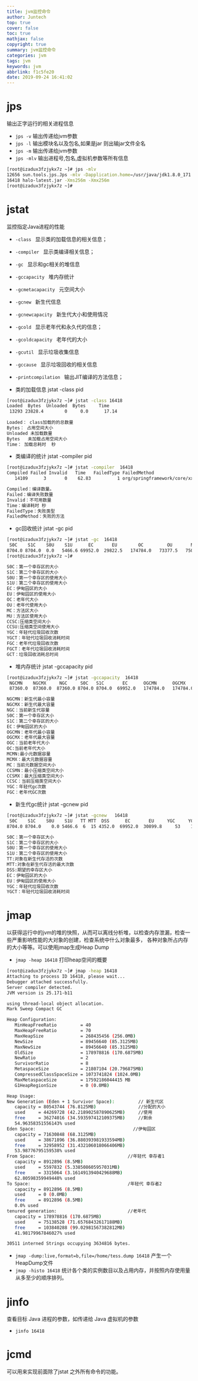```yaml
---
title: jvm监控命令
author: Juntech
top: true
cover: false
toc: true
mathjax: false
copyright: true
summary: jvm监控命令
categories: jvm
tags: jvm
keywords: jvm
abbrlink: f1c5fe20
date: 2019-09-24 16:41:02
---
```


# jps

输出正字运行的相关进程信息

- `jps -v`    输出传递给jvm参数
- `jps -l`    输出模块名以及包名,如果是jar 则出输jar文件全名
- `jps -m`    输出传递给jvm参数
- `jps -mlv`  输出进程号,包名,虚拟机参数等所有信息

```bash
[root@izadux3fzjykx7z ~]# jps -mlv
12656 sun.tools.jps.Jps -mlv -Dapplication.home=/usr/java/jdk1.8.0_171 -Xms8m
16418 halo-latest.jar -Xms256m -Xmx256m
[root@izadux3fzjykx7z ~]# 
```

# jstat

监控指定Java进程的性能

- `-class `               显示类的加载信息的相关信息；
- `-compiler `            显示类编译相关信息；
- `-gc `                  显示和gc相关的堆信息
- `-gccapacity `          堆内存统计
- `-gcmetacapacity `      元空间大小
- `-gcnew `               新生代信息
- `-gcnewcapacity `       新生代大小和使用情况
- `-gcold `               显示老年代和永久代的信息；
- `-gcoldcapacity `       老年代的大小
- `-gcutil `              显示垃圾收集信息
- `-gccause `             显示垃圾回收的相关信息
- `-printcompilation `    输出JIT编译的方法信息；


- 类的加载信息 jstat -class pid

```bash
[root@izadux3fzjykx7z ~]# jstat -class 16418
Loaded  Bytes  Unloaded  Bytes     Time   
 13293 23828.4        0     0.0      17.14
 
Loaded： class加载的的总数量
Bytes： 占用空间大小
Unloaded 未加载数量
Bytes   未加载占用空间大小
Time： 加载总耗时  秒
```

- 类编译的统计 jstat -compiler pid

```bash
[root@izadux3fzjykx7z ~]# jstat -compiler  16418
Compiled Failed Invalid   Time   FailedType FailedMethod
   14109      3       0    62.83          1 org/springframework/core/xxxxxx

Compiled：编译数量。
Failed：编译失败数量
Invalid：不可用数量
Time：编译耗时 秒
FailedType：失败类型
FailedMethod：失败的方法

```

- gc回收统计   jstat -gc pid

```bash
[root@izadux3fzjykx7z ~]# jstat -gc  16418
 S0C    S1C    S0U    S1U      EC       EU        OC         OU       MC     MU    CCSC   CCSU   YGC     YGCT    FGC    FGCT     GCT   
8704.0 8704.0  0.0   5466.6 69952.0  29822.5   174784.0   73377.5   75008.0 71393.1 9472.0 8916.8     53    1.199   3      0.293    1.492
[root@izadux3fzjykx7z ~]# 

S0C：第一个幸存区的大小
S1C：第二个幸存区的大小
S0U：第一个幸存区的使用大小
S1U：第二个幸存区的使用大小
EC：伊甸园区的大小
EU：伊甸园区的使用大小
OC：老年代大小
OU：老年代使用大小
MC：方法区大小
MU：方法区使用大小
CCSC:压缩类空间大小
CCSU:压缩类空间使用大小
YGC：年轻代垃圾回收次数
YGCT：年轻代垃圾回收消耗时间
FGC：老年代垃圾回收次数
FGCT：老年代垃圾回收消耗时间
GCT：垃圾回收消耗总时间
```

- 堆内存统计   jstat -gccapacity pid

```bash
[root@izadux3fzjykx7z ~]# jstat -gccapacity  16418
 NGCMN    NGCMX     NGC     S0C   S1C       EC      OGCMN      OGCMX       OGC         OC       MCMN     MCMX      MC     CCSMN    CCSMX     CCSC    YGC    FGC 
 87360.0  87360.0  87360.0 8704.0 8704.0  69952.0   174784.0   174784.0   174784.0   174784.0      0.0 1114112.0  75008.0      0.0 1048576.0   9472.0     53     3

NGCMN：新生代最小容量
NGCMX：新生代最大容量
NGC：当前新生代容量
S0C：第一个幸存区大小
S1C：第二个幸存区的大小
EC：伊甸园区的大小
OGCMN：老年代最小容量
OGCMX：老年代最大容量
OGC：当前老年代大小
OC:当前老年代大小
MCMN:最小元数据容量
MCMX：最大元数据容量
MC：当前元数据空间大小
CCSMN：最小压缩类空间大小
CCSMX：最大压缩类空间大小
CCSC：当前压缩类空间大小
YGC：年轻代gc次数
FGC：老年代GC次数

```

- 新生代gc统计 jstat -gcnew  pid

```bash
[root@izadux3fzjykx7z ~]# jstat -gcnew   16418
 S0C    S1C    S0U    S1U   TT MTT  DSS      EC       EU     YGC     YGCT  
8704.0 8704.0    0.0 5466.6  6  15 4352.0  69952.0  30899.8     53    1.199

S0C：第一个幸存区大小
S1C：第二个幸存区的大小
S0U：第一个幸存区的使用大小
S1U：第二个幸存区的使用大小
TT:对象在新生代存活的次数
MTT:对象在新生代存活的最大次数
DSS:期望的幸存区大小
EC：伊甸园区的大小
EU：伊甸园区的使用大小
YGC：年轻代垃圾回收次数
YGCT：年轻代垃圾回收消耗时间

```

# jmap

以获得运行中的jvm的堆的快照，从而可以离线分析堆，以检查内存泄漏，检查一些严重影响性能的大对象的创建，检查系统中什么对象最多，
各种对象所占内存的大小等等。可以使用jmap生成Heap Dump

- `jmap -heap 16418`   打印heap空间的概要

```bash
[root@izadux3fzjykx7z ~]# jmap -heap 16418
Attaching to process ID 16418, please wait...
Debugger attached successfully.
Server compiler detected.
JVM version is 25.171-b11

using thread-local object allocation.
Mark Sweep Compact GC

Heap Configuration:
   MinHeapFreeRatio         = 40
   MaxHeapFreeRatio         = 70
   MaxHeapSize              = 268435456 (256.0MB)
   NewSize                  = 89456640 (85.3125MB)
   MaxNewSize               = 89456640 (85.3125MB)
   OldSize                  = 178978816 (170.6875MB)
   NewRatio                 = 2
   SurvivorRatio            = 8
   MetaspaceSize            = 21807104 (20.796875MB)
   CompressedClassSpaceSize = 1073741824 (1024.0MB)
   MaxMetaspaceSize         = 17592186044415 MB
   G1HeapRegionSize         = 0 (0.0MB)

Heap Usage:
New Generation (Eden + 1 Survivor Space):         // 新生代区
   capacity = 80543744 (76.8125MB)                //分配的大小
   used     = 44269728 (42.218902587890625MB)     //使用
   free     = 36274016 (34.593597412109375MB)     //剩余
   54.96358351556143% used                        
Eden Space:                                     //伊甸园区
   capacity = 71630848 (68.3125MB)
   used     = 38671896 (36.880393981933594MB)
   free     = 32958952 (31.432106018066406MB)
   53.98776795159538% used
From Space:                                   //年轻代 幸存者1
   capacity = 8912896 (8.5MB)
   used     = 5597832 (5.338508605957031MB)
   free     = 3315064 (3.1614913940429688MB)
   62.80598359949448% used
To Space:                                     /年轻代 幸存者2
   capacity = 8912896 (8.5MB)
   used     = 0 (0.0MB)
   free     = 8912896 (8.5MB)
   0.0% used
tenured generation:                           //老年代
   capacity = 178978816 (170.6875MB)
   used     = 75138528 (71.65768432617188MB)
   free     = 103840288 (99.02981567382812MB)
   41.98179967846027% used

30511 interned Strings occupying 3634816 bytes.

```

- `jmap -dump:live,format=b,file=/home/tess.dump 16418`   产生一个HeapDump文件
- `jmap -histo 16418`  统计各个类的实例数目以及占用内存，并按照内存使用量从多至少的顺序排列。

# jinfo

查看目标 Java 进程的参数，如传递给 Java 虚拟机的参数

- `jinfo 16418`

# jcmd

可以用来实现前面除了jstat 之外所有命令的功能。







